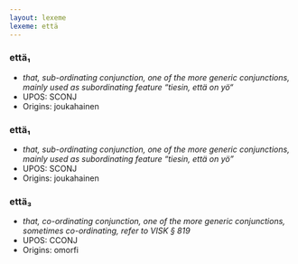 ```yaml
---
layout: lexeme
lexeme: että
---
```


###  että₁

* _that, sub-ordinating conjunction, one of the more generic conjunctions, mainly used as subordinating feature “tiesin, että on yö“_
* UPOS:  SCONJ
* Origins: joukahainen 


###  että₁

* _that, sub-ordinating conjunction, one of the more generic conjunctions, mainly used as subordinating feature “tiesin, että on yö”_
* UPOS:  SCONJ
* Origins: joukahainen 


###  että₃

* _that, co-ordinating conjunction, one of the more generic conjunctions, sometimes co-ordinating, refer to VISK § 819_
* UPOS:  CCONJ
* Origins: omorfi 

